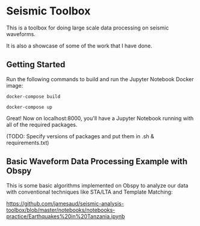 # Seismic Toolbox

This is a toolbox for doing large scale data processing on seismic waveforms. 

It is also a showcase of some of the work that I have done.

## Getting Started

Run the following commands to build and run the Jupyter Notebook Docker image:

```
docker-compose build

docker-compose up
```

Great! Now on localhost:8000, you'll have a Jupyter Notebook running with all of the required packages. 

(TODO: Specify versions of packages and put them in .sh & requirements.txt)

## Basic Waveform Data Processing Example with Obspy

This is some basic algorithms implemented on Obspy to analyze our data with conventional techniques like STA/LTA and Template Matching:

https://github.com/jamesaud/seismic-analysis-toolbox/blob/master/notebooks/notebooks-practice/Earthquakes%20in%20Tanzania.ipynb
